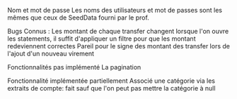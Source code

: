 Nom et mot de passe
Les noms des utilisateurs et mot de passes sont les mêmes que ceux de SeedData fourni par le prof.

Bugs Connus :
Les montant de chaque transfer changent lorsque l'on ouvre les statements, il suffit d'appliquer un filtre pour que les montant redeviennent correctes
Pareil pour le signe des montant des transfer lors de l'ajout d'un nouveau virement

Fonctionnalités pas implémenté
La pagination

Fonctionnalité implémentée partiellement 
Associé une catégorie via les extraits de compte: fait sauf que l'on peut pas mettre la catégorie à null